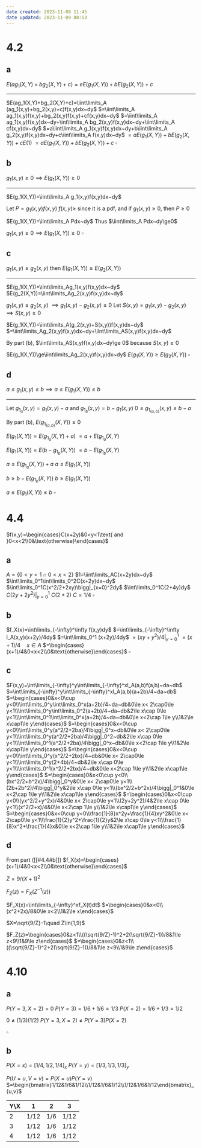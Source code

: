 ```yaml
---
date created: 2023-11-08 11:45
date updated: 2023-11-09 00:53
---
```


# 4.2

## a

$E(ag_1(X,Y)+bg_2(X,Y)+c)=eE(g_1(X,Y))+bE(g_2(X,Y))+c$

---

$E(ag_1(X,Y)+bg_2(X,Y)+c)=\iint\limits_A (ag_1(x,y)+bg_2(x,y)+c)f(x,y)dx~dy$
$=\iint\limits_A ag_1(x,y)f(x,y)+bg_2(x,y)f(x,y)+cf(x,y)dx~dy$
$=\iint\limits_A ag_1(x,y)f(x,y)dx~dy+\int\limits_A bg_2(x,y)f(x,y)dx~dy+\iint\limits_A cf(x,y)dx~dy$
$=a\iint\limits_A g_1(x,y)f(x,y)dx~dy+b\iint\limits_A g_2(x,y)f(x,y)dx~dy+c\iint\limits_A f(x,y)dx~dy$
$=aE(g_1(X,Y))+bE(g_2(X,Y))+cE(1)$
$=aE(g_1(X,Y))+bE(g_2(X,Y))+c$
$\square$

## b

$g_1(x,y)\ge 0\implies E(g_1(X,Y))\ge 0$

---

$E(g_1(X,Y))=\iint\limits_A g_1(x,y)f(x,y)dx~dy$

Let $P=g_1(x,y)f(x,y)$
$f(x,y)\ge$ since it is a pdf, and if $g_1(x,y)\ge0$, then $P\ge 0$

$E(g_1(X,Y))=\iint\limits_A Pdx~dy$
Thus $\iint\limits_A Pdx~dy\ge0$

$g_1(x,y)\ge 0\implies E(g_1(X,Y))\ge 0$
$\square$

## c

$g_1(x,y)\ge g_2(x,y)$ then $E(g_1(X,Y))\ge E(g_2(X,Y))$

---

$E(g_1(X,Y))=\iint\limits_Ag_1(x,y)f(x,y)dx~dy$
$E(g_2(X,Y))=\iint\limits_Ag_2(x,y)f(x,y)dx~dy$

$g_1(x,y)\ge g_2(x,y)$
$\implies g_1(x,y)-g_2(x,y)\ge 0$
Let $S(x,y)=g_1(x,y)-g_2(x,y)$
$\implies S(x,y)\ge 0$

$E(g_1(X,Y))=\iint\limits_A(g_2(x,y)+S(x,y))f(x,y)dx~dy$
$=\iint\limits_Ag_2(x,y)f(x,y)dx~dy+\iint\limits_AS(x,y)f(x,y)dx~dy$

By part (b), $\iint\limits_AS(x,y)f(x,y)dx~dy\ge 0$ because $S(x,y)\ge 0$

$E(g_1(X,Y))\ge\iint\limits_Ag_2(x,y)f(x,y)dx~dy$
$E(g_1(X,Y))\ge E(g_2(X,Y))$
$\square$

## d

$a\le g_1(x,y)\le b\implies a\le E(g_1(X,Y))\le b$

---

Let $g_{1_a}(x,y)=g_1(x,y)-a$ and $g_{1_b}(x,y)=b-g_1(x,y)$
$0\le g_{1_{\{a,b\}}}(x,y)\le b-a$

By part (b), $E(g_{1_{\{a,b\}}}(X,Y))\ge 0$

$E(g_1(X,Y))=E(g_{1_a}(X,Y)+a)$
$=a+E(g_{1_a}(X,Y)$

$E(g_1(X,Y))=E(b-g_{1_b}(X,Y))$
$=b-E(g_{1_b}(X,Y)$

$a\le E(g_{1_a}(X,Y))+a$
$a\le E(g_1(X,Y))$

$b\ge b-E(g_{1_b}(X,Y))$
$b\ge E(g_1(X,Y))$

$a\le E(g_1(X,Y))\le b$
$\square$

# 4.4

$f(x,y)=\begin{cases}C(x+2y)&0<y<1\text{ and }0<x<2\\0&\text{otherwise}\end{cases}$

## a

$A=\{0<y<1\cap0<x<2\}$
$1=\iint\limits_AC(x+2y)dx~dy$
$\int\limits_0^1\int\limits_0^2C(x+2y)dx~dy$
$\int\limits_0^1C(x^2/2+2xy)\bigg|_{x=0}^2dy$
$\int\limits_0^1C(2+4y)dy$
$C(2y+2y^2)\bigg|_{y=0}^1$
$C(2+2)$
$C=1/4$
$\square$

## b

$f_X(x)=\int\limits_{-\infty}^\infty f(x,y)dy$
$=\int\limits_{-\infty}^\infty I_A(x,y)(x+2y)/4dy$
$=\int\limits_0^1 (x+2y)/4dy$
$=(xy+y^2)/4\bigg|_{y=0}^1$
$=(x+1)/4\quad x\in A$
$=\begin{cases}(x+1)/4&0<x<2\\0&\text{otherwise}\end{cases}$
$\square$

## c

$F(x,y)=\int\limits_{-\infty}^y\int\limits_{-\infty}^xI_A(a,b)f(a,b)~da~db$
$=\int\limits_{-\infty}^y\int\limits_{-\infty}^xI_A(a,b)(a+2b)/4~da~db$
$=\begin{cases}0&x<0\cup y<0\\\int\limits_0^y\int\limits_0^x(a+2b)/4~da~db&0\le x< 2\cap0\le y<1\\\int\limits_0^y\int\limits_0^2(a+2b)/4~da~db&2\le x\cap 0\le y<1\\\int\limits_0^1\int\limits_0^x(a+2b)/4~da~db&0\le x<2\cap 1\le y\\1&2\le x\cap1\le y\end{cases}$
$=\begin{cases}0&x<0\cup y<0\\\int\limits_0^y(a^2/2+2ba)/4\bigg|_0^x~db&0\le x< 2\cap0\le y<1\\\int\limits_0^y(a^2/2+2ba)/4\bigg|_0^2~db&2\le x\cap 0\le y<1\\\int\limits_0^1(a^2/2+2ba)/4\bigg|_0^x~db&0\le x<2\cap 1\le y\\1&2\le x\cap1\le y\end{cases}$
$=\begin{cases}0&x<0\cup y<0\\\int\limits_0^y(x^2/2+2bx)/4~db&0\le x< 2\cap0\le y<1\\\int\limits_0^y(2+4b)/4~db&2\le x\cap 0\le y<1\\\int\limits_0^1(x^2/2+2bx)/4~db&0\le x<2\cap 1\le y\\1&2\le x\cap1\le y\end{cases}$
$=\begin{cases}0&x<0\cup y<0\\(bx^2/2+b^2x)/4\bigg|_0^y&0\le x< 2\cap0\le y<1\\(2b+2b^2)/4\bigg|_0^y&2\le x\cap 0\le y<1\\(bx^2/2+b^2x)/4\bigg|_0^1&0\le x<2\cap 1\le y\\1&2\le x\cap1\le y\end{cases}$
$=\begin{cases}0&x<0\cup y<0\\(yx^2/2+y^2x)/4&0\le x< 2\cap0\le y<1\\(2y+2y^2)/4&2\le x\cap 0\le y<1\\(x^2/2+x)/4&0\le x<2\cap 1\le y\\1&2\le x\cap1\le y\end{cases}$
$=\begin{cases}0&x<0\cup y<0\\\frac{1}{8}x^2y+\frac{1}{4}xy^2&0\le x< 2\cap0\le y<1\\\frac{1}{2}y^2+\frac{1}{2}y&2\le x\cap 0\le y<1\\\frac{1}{8}x^2+\frac{1}{4}x&0\le x<2\cap 1\le y\\1&2\le x\cap1\le y\end{cases}$

## d

From part ([[#4.4#b]])
$f_X(x)=\begin{cases}(x+1)/4&0<x<2\\0&\text{otherwise}\end{cases}$

$Z=9/(X+1)^2$

$F_Z(z)=F_X(Z^{-1}(z))$

$F_X(x)=\int\limits_{-\infty}^xf_X(t)dt$
$=\begin{cases}0&x<0\\(x^2+2x)/8&0\le x<2\\1&2\le x\end{cases}$

$X=\sqrt{9/Z}-1\quad Z\in(1,9)$

$F_Z(z)=\begin{cases}0&z<1\\((\sqrt{9/Z}-1)^2+2(\sqrt{9/Z}-1))/8&1\le z<9\\1&9\le z\end{cases}$
$=\begin{cases}0&z<1\\((\sqrt{9/Z}-1)^2+2(\sqrt{9/Z}-1))/8&1\le z<9\\1&9\le z\end{cases}$

# 4.10

## a

$P(Y=3,X=2)=0$
$P(Y=3)=1/6+1/6=1/3$
$P(X=2)=1/6+1/3=1/2$

$0\ne (1/3)(1/2)$
$P(Y=3,X=2)\ne P(Y=3)P(X=2)$

$\square$

## b

$P(X=x)=[1/4,1/2,1/4]_x$
$P(Y=y)=[1/3,1/3,1/3]_y$

$P(U=u,V=v)=P(X=u)P(Y=v)$
$=\begin{bmatrix}1/12&1/6&1/12\\1/12&1/6&1/12\\1/12&1/6&1/12\end{bmatrix}_{u,v}$

| Y\X | 1    | 2   | 3    |
| --- | ---- | --- | ---- |
| 2   | 1/12 | 1/6 | 1/12 |
| 3   | 1/12 | 1/6 | 1/12 |
| 4   | 1/12 | 1/6 | 1/12 |
